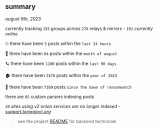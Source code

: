 
## summary
_august 9th, 2023_

currently tracking `155` groups across `276` relays & mirrors - _`101` currently online_

⏲ there have been `5` posts within the `last 24 hours`

🦈 there have been `84` posts within the `month of august`

🪐 there have been `1100` posts within the `last 90 days`

🏚 there have been `2478` posts within the `year of 2023`

🦕 there have been `7169` posts `since the dawn of ransomwatch`

there are `85` custom parsers indexing posts

_`20` sites using v2 onion services are no longer indexed - [support.torproject.org](https://support.torproject.org/onionservices/v2-deprecation/)_

> see the project [README](https://github.com/joshhighet/ransomwatch#ransomwatch--) for backend technicals
